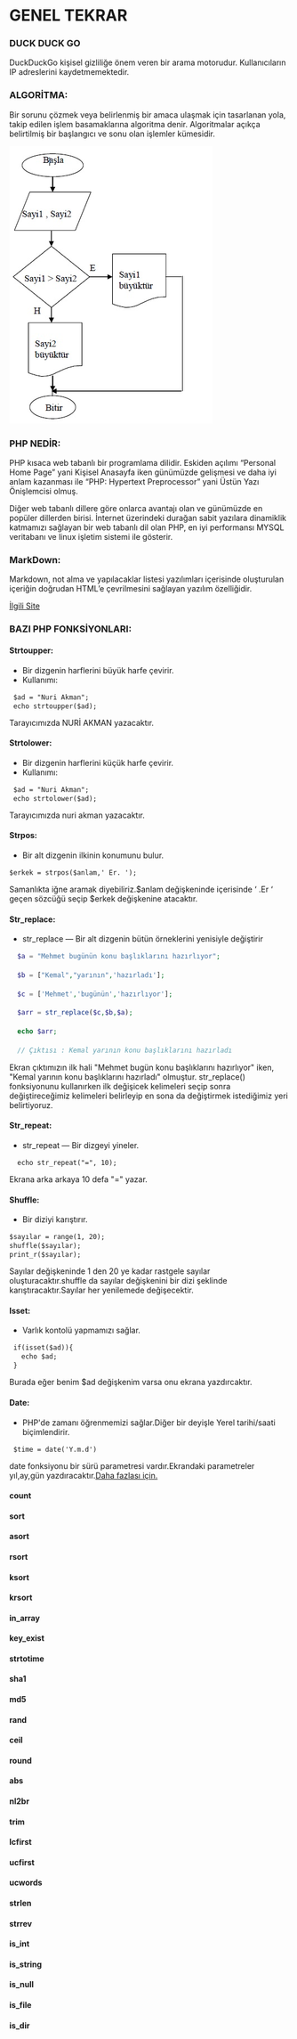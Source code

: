 # GENEL TEKRAR

### DUCK DUCK GO
DuckDuckGo kişisel gizliliğe önem veren bir arama motorudur. Kullanıcıların IP adreslerini kaydetmemektedir.

### ALGORİTMA:
Bir sorunu çözmek veya belirlenmiş bir amaca ulaşmak için tasarlanan yola, takip edilen işlem basamaklarına algoritma denir. Algoritmalar açıkça belirtilmiş bir başlangıcı ve  sonu olan işlemler kümesidir.

![](image/akis2.jpg)

### PHP NEDİR:
PHP kısaca web tabanlı bir programlama dilidir. Eskiden açılımı “Personal Home Page” yani Kişisel Anasayfa iken günümüzde gelişmesi ve daha iyi anlam kazanması ile “PHP: Hypertext Preprocessor” yani Üstün Yazı Önişlemcisi olmuş.

 Diğer web tabanlı dillere göre onlarca avantajı olan ve günümüzde en popüler dillerden birisi. İnternet üzerindeki durağan sabit yazılara dinamiklik katmamızı sağlayan bir web tabanlı dil olan PHP, en iyi performansı MYSQL veritabanı ve linux işletim sistemi ile gösterir.


### MarkDown:
 Markdown, not alma ve yapılacaklar listesi yazılımları içerisinde oluşturulan içeriğin doğrudan HTML’e çevrilmesini sağlayan yazılım özelliğidir.

[İlgili Site](https://guides.github.com/features/mastering-markdown/)

### BAZI PHP FONKSİYONLARI:

#### Strtoupper:
- Bir dizgenin harflerini büyük harfe çevirir.
 - Kullanımı:
````
 $ad = "Nuri Akman";
 echo strtoupper($ad);
````
Tarayıcımızda NURİ AKMAN yazacaktır.

#### Strtolower:
- Bir dizgenin harflerini küçük harfe çevirir.
 - Kullanımı:
````
 $ad = "Nuri Akman";
 echo strtolower($ad);
````
Tarayıcımızda nuri akman yazacaktır.

#### Strpos:

- Bir alt dizgenin ilkinin konumunu bulur.
```
$erkek = strpos($anlam,' Er. ');
```
Samanlıkta iğne aramak diyebiliriz.$anlam değişkeninde içerisinde ‘ .Er ‘ geçen sözcüğü seçip
$erkek değişkenine atacaktır.


#### Str_replace:
- str_replace — Bir alt dizgenin bütün örneklerini yenisiyle değiştirir
```PHP
  $a = "Mehmet bugünün konu başlıklarını hazırlıyor";

  $b = ["Kemal","yarının",'hazırladı'];

  $c = ['Mehmet','bugünün','hazırlıyor'];

  $arr = str_replace($c,$b,$a);

  echo $arr;

  // Çıktısı : Kemal yarının konu başlıklarını hazırladı
```
Ekran çıktımızın ilk hali "Mehmet bugün konu başlıklarını hazırlıyor" iken,
"Kemal yarının konu başlıklarını hazırladı" olmuştur. str_replace() fonksiyonunu kullanırken ilk değişicek kelimeleri seçip sonra değiştireceğimiz kelimeleri belirleyip en sona da değiştirmek istediğimiz yeri belirtiyoruz.

#### Str_repeat:
- str_repeat — Bir dizgeyi yineler.
```
  echo str_repeat("=", 10);
  ```
   Ekrana arka arkaya 10 defa "=" yazar.
#### Shuffle:
- Bir diziyi karıştırır.
```
$sayılar = range(1, 20);
shuffle($sayılar);
print_r($sayılar);
```
 Sayılar değişkeninde 1 den 20 ye kadar rastgele sayılar oluşturacaktır.shuffle da sayılar değişkenini bir dizi şeklinde karıştıracaktır.Sayılar her yenilemede değişecektir.

#### Isset:
- Varlık kontolü yapmamızı sağlar.
```
 if(isset($ad)){
   echo $ad;
 }
```
Burada eğer benim $ad değişkenim varsa onu ekrana yazdırcaktır.

#### Date:
- PHP'de zamanı öğrenmemizi sağlar.Diğer bir deyişle  Yerel tarihi/saati biçimlendirir.
```
 $time = date('Y.m.d')
```
date fonksiyonu bir sürü parametresi vardır.Ekrandaki parametreler yıl,ay,gün yazdıracaktır.[Daha fazlası için.](https://secure.php.net/manual/tr/function.date.php)

#### count

#### sort

#### asort

#### rsort

#### ksort

#### krsort

#### in_array

#### key_exist

#### strtotime

#### sha1

#### md5

#### rand  

#### ceil

#### round

#### abs

#### nl2br

#### trim

#### lcfirst

#### ucfirst

#### ucwords

#### strlen

#### strrev

#### is_int

#### is_string

#### is_null

#### is_file

#### is_dir
